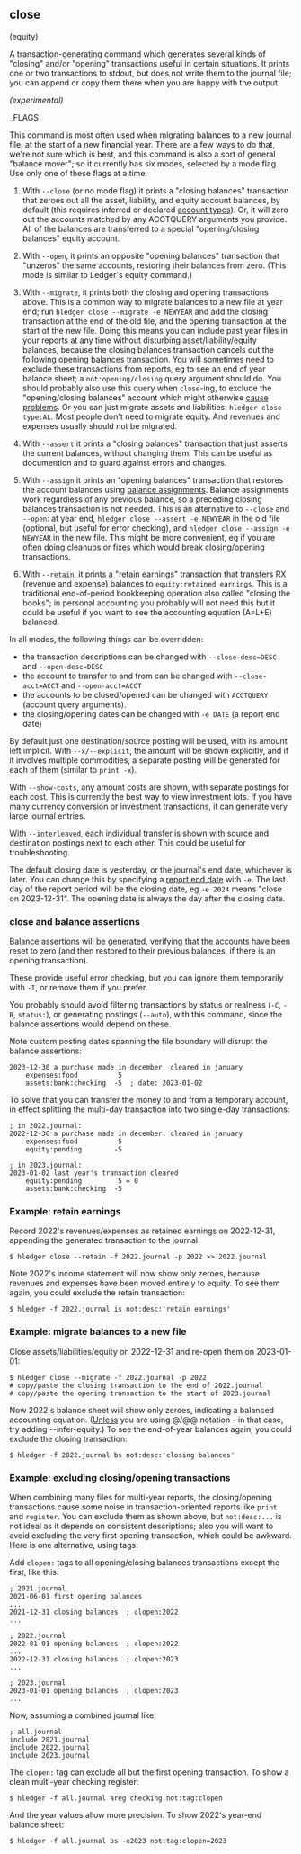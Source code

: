 ## close

(equity)

A transaction-generating command which generates several kinds of "closing"
and/or "opening" transactions useful in certain situations.
It prints one or two transactions to stdout, but does not write them to the journal file;
you can append or copy them there when you are happy with the output.

*(experimental)*

_FLAGS

<!-- related:  -->

This command is most often used when migrating balances to a new
journal file, at the start of a new financial year. There are a few
ways to do that, we're not sure which is best, and this command is
also a sort of general "balance mover"; so it currently has six modes,
selected by a mode flag. Use only one of these flags at a time:

1. With `--close` (or no mode flag) it prints a "closing balances" transaction
that zeroes out all the asset, liability, and equity account balances, by default
(this requires inferred or declared [account types](hledger.md#account-types)).
Or, it will zero out the accounts matched by any ACCTQUERY arguments you provide.
All of the balances are transferred to a special "opening/closing balances" equity account.

2. With `--open`, it prints an opposite "opening balances" transaction that
"unzeros" the same accounts, restoring their balances from zero.
(This mode is similar to Ledger's equity command.)

3. With `--migrate`, it prints both the closing and opening transactions above.
This is a common way to migrate balances to a new file at year end;
run `hledger close --migrate -e NEWYEAR` and add the closing transaction at the end of the old file,
and the opening transaction at the start of the new file.
Doing this means you can include past year files in your reports at any time
without disturbing asset/liability/equity balances,
because the closing balances transaction cancels out the following opening balances transaction.
You will sometimes need to exclude these transactions from reports, eg to see an end of year balance sheet;
a `not:opening/closing` query argument should do.
You should probably also use this query when `close`-ing, to exclude the "opening/closing balances" account
which might otherwise [cause problems](https://www.reddit.com/r/plaintextaccounting/comments/18zxlbn/hledger_year_closing/).
Or you can just migrate assets and liabilities: `hledger close type:AL`.
Most people don't need to migrate equity.
And revenues and expenses usually should not be migrated.

4. With `--assert` it prints a "closing balances" transaction that
just asserts the current balances, without changing them.
This can be useful as documention and to guard against errors and changes.

5. With `--assign` it prints an "opening balances" transaction that
restores the account balances using [balance assignments](#balance-assignments).
Balance assignments work regardless of any previous balance, so a preceding closing balances transaction is not needed.
This is an alternative to `--close` and `--open`: at year end,
`hledger close --assert -e NEWYEAR` in the old file (optional, but useful for error checking),
and `hledger close --assign -e NEWYEAR` in the new file.
This might be more convenient, eg if you are often doing cleanups or fixes which would break closing/opening transactions.

6. With `--retain`, it prints a "retain earnings" transaction that transfers
RX (revenue and expense) balances to `equity:retained earnings`.
This is a traditional end-of-period bookkeeping operation also called "closing the books";
in personal accounting you probably will not need this but it could be useful
if you want to see the accounting equation (A=L+E) balanced.

In all modes, the following things can be overridden:

- the transaction descriptions can be changed with `--close-desc=DESC` and `--open-desc=DESC`
- the account to transfer to and from can be changed with `--close-acct=ACCT` and `--open-acct=ACCT`
- the accounts to be closed/opened can be changed with `ACCTQUERY` (account query arguments).
- the closing/opening dates can be changed with `-e DATE` (a report end date)

By default just one destination/source posting will be used, with its amount left implicit.
With `--x/--explicit`, the amount will be shown explicitly,
and if it involves multiple commodities, a separate posting will be generated for each of them
(similar to `print -x`).

With `--show-costs`, any amount costs are shown, with separate postings for each cost.
This is currently the best way to view investment lots.
If you have many currency conversion or investment transactions, it can generate very large journal entries.

With `--interleaved`, each individual transfer is shown with source
and destination postings next to each other.
This could be useful for troubleshooting.

The default closing date is yesterday, or the journal's end date, whichever is later.
You can change this by specifying a [report end date](#report-start--end-date) with `-e`.
The last day of the report period will be the closing date, eg `-e 2024` means "close on 2023-12-31".
The opening date is always the day after the closing date.

### close and balance assertions

Balance assertions will be generated, verifying that the accounts have been reset to zero
(and then restored to their previous balances, if there is an opening transaction).

These provide useful error checking, but you can ignore them temporarily with `-I`,
or remove them if you prefer.

You probably should avoid filtering transactions by status or realness
(`-C`, `-R`, `status:`), or generating postings (`--auto`),
with this command, since the balance assertions would depend on these.

Note custom posting dates spanning the file boundary will disrupt the balance assertions:

```journal
2023-12-30 a purchase made in december, cleared in january
    expenses:food          5
    assets:bank:checking  -5  ; date: 2023-01-02
```

To solve that you can transfer the money to and from a temporary account,
in effect splitting the multi-day transaction into two single-day transactions:

```journal
; in 2022.journal:
2022-12-30 a purchase made in december, cleared in january
    expenses:food          5
    equity:pending        -5

; in 2023.journal:
2023-01-02 last year's transaction cleared
    equity:pending         5 = 0
    assets:bank:checking  -5
```

### Example: retain earnings

<!-- XXX update -->

Record 2022's revenues/expenses as retained earnings on 2022-12-31,
appending the generated transaction to the journal:
 
```cli
$ hledger close --retain -f 2022.journal -p 2022 >> 2022.journal
```

Note 2022's income statement will now show only zeroes,
because revenues and expenses have been moved entirely to equity.
To see them again, you could exclude the retain transaction:
```cli
$ hledger -f 2022.journal is not:desc:'retain earnings'
```

### Example: migrate balances to a new file

Close assets/liabilities/equity on 2022-12-31 and re-open them on 2023-01-01:

```cli
$ hledger close --migrate -f 2022.journal -p 2022
# copy/paste the closing transaction to the end of 2022.journal
# copy/paste the opening transaction to the start of 2023.journal
```

<!--
Or, you can automate more by generating one transaction at a time:

```cli
$ hledger close --close -f 2022.journal -p 2022 >> 2023.journal  # do this one first
$ hledger close --open  -f 2022.journal -p 2022 >> 2022.journal
```
-->

Now 2022's balance sheet will show only zeroes, indicating a balanced accounting equation.
([Unless](/investments.html#a-more-correct-entry) you are using @/@@ notation - in that case, try adding --infer-equity.)
To see the end-of-year balances again, you could exclude the closing transaction:
```cli
$ hledger -f 2022.journal bs not:desc:'closing balances'
```

### Example: excluding closing/opening transactions

When combining many files for multi-year reports, 
the closing/opening transactions cause some noise in transaction-oriented reports like `print` and `register`.
You can exclude them as shown above, but `not:desc:...` is not ideal
as it depends on consistent descriptions; also you will want to avoid excluding
the very first opening transaction, which could be awkward. 
Here is one alternative, using tags:

Add `clopen:` tags to all opening/closing balances transactions except the first,
like this:

```journal
; 2021.journal
2021-06-01 first opening balances
...
2021-12-31 closing balances  ; clopen:2022
...
```

```journal
; 2022.journal
2022-01-01 opening balances  ; clopen:2022
...
2022-12-31 closing balances  ; clopen:2023
...
```
```journal
; 2023.journal
2023-01-01 opening balances  ; clopen:2023
...
```

Now, assuming a combined journal like:

```journal
; all.journal
include 2021.journal
include 2022.journal
include 2023.journal
```

The `clopen:` tag can exclude all but the first opening transaction.
To show a clean multi-year checking register:
```cli
$ hledger -f all.journal areg checking not:tag:clopen
```

And the year values allow more precision.
To show 2022's year-end balance sheet:
```cli
$ hledger -f all.journal bs -e2023 not:tag:clopen=2023
```

